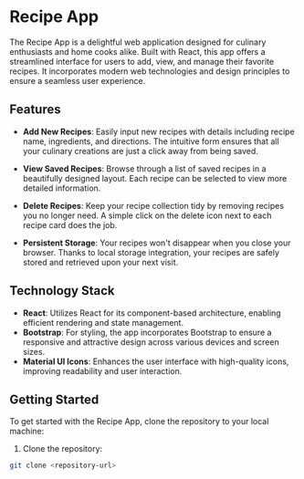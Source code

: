 # Recipe App

The Recipe App is a delightful web application designed for culinary enthusiasts and home cooks alike. Built with React, this app offers a streamlined interface for users to add, view, and manage their favorite recipes. It incorporates modern web technologies and design principles to ensure a seamless user experience.

## Features

- **Add New Recipes**: Easily input new recipes with details including recipe name, ingredients, and directions. The intuitive form ensures that all your culinary creations are just a click away from being saved.

- **View Saved Recipes**: Browse through a list of saved recipes in a beautifully designed layout. Each recipe can be selected to view more detailed information.

- **Delete Recipes**: Keep your recipe collection tidy by removing recipes you no longer need. A simple click on the delete icon next to each recipe card does the job.

- **Persistent Storage**: Your recipes won't disappear when you close your browser. Thanks to local storage integration, your recipes are safely stored and retrieved upon your next visit.

## Technology Stack

- **React**: Utilizes React for its component-based architecture, enabling efficient rendering and state management.
- **Bootstrap**: For styling, the app incorporates Bootstrap to ensure a responsive and attractive design across various devices and screen sizes.
- **Material UI Icons**: Enhances the user interface with high-quality icons, improving readability and user interaction.

## Getting Started

To get started with the Recipe App, clone the repository to your local machine:

1. Clone the repository:

```bash
git clone <repository-url>

